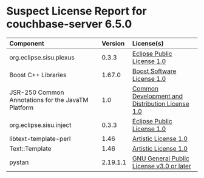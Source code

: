 
Suspect License Report for couchbase-server 6.5.0
=================================================

|Component|Version|License(s)|
| :--- | :--- | :--- |
|org.eclipse.sisu.plexus|0.3.3|[Eclipse Public License 1.0](../../license-data/d676a5c4-0bd9-4453-8c22-2ece2c2a00d7.txt)|
|Boost C++ Libraries|1.67.0|[Boost Software License 1.0](../../license-data/26b23233-77bd-4cc2-8977-f312abd57327.txt)|
|JSR-250 Common Annotations for the JavaTM Platform|1.0|[Common Development and Distribution License 1.0](../../license-data/0179ff68-705a-450b-89eb-c3581199c2e7.txt)|
|org.eclipse.sisu.inject|0.3.3|[Eclipse Public License 1.0](../../license-data/d676a5c4-0bd9-4453-8c22-2ece2c2a00d7.txt)|
|libtext-template-perl|1.46|[Artistic License 1.0](../../license-data/0b9a55a6-7ff1-43ab-b9c7-2c7c7e8f35be.txt)|
|Text::Template|1.46|[Artistic License 1.0](../../license-data/0b9a55a6-7ff1-43ab-b9c7-2c7c7e8f35be.txt)|
|pystan|2.19.1.1|[GNU General Public License v3.0 or later](../../license-data/f80fb9a9-5329-47c2-864d-00ed5cf744bf.txt)|
